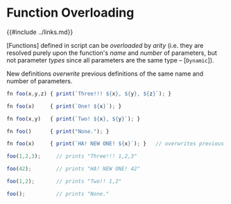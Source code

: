 Function Overloading
===================

{{#include ../links.md}}

[Functions] defined in script can be _overloaded_ by _arity_ (i.e. they are resolved purely upon the function's _name_
and _number_ of parameters, but not parameter _types_ since all parameters are the same type &ndash; [`Dynamic`]).

New definitions _overwrite_ previous definitions of the same name and number of parameters.

```js
fn foo(x,y,z) { print(`Three!!! ${x}, ${y}, ${z}`); }

fn foo(x)     { print(`One! ${x}`); }

fn foo(x,y)   { print(`Two! ${x}, ${y}`); }

fn foo()      { print("None."); }

fn foo(x)     { print(`HA! NEW ONE! ${x}`); }   // overwrites previous definition

foo(1,2,3);     // prints "Three!!! 1,2,3"

foo(42);        // prints "HA! NEW ONE! 42"

foo(1,2);       // prints "Two!! 1,2"

foo();          // prints "None."
```
